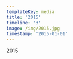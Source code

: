 ```yaml
---
templateKey: media
title: '2015'
timeline: '3'
image: /img/2015.jpg
timestamp: '2015-01-01'
---
```

2015
